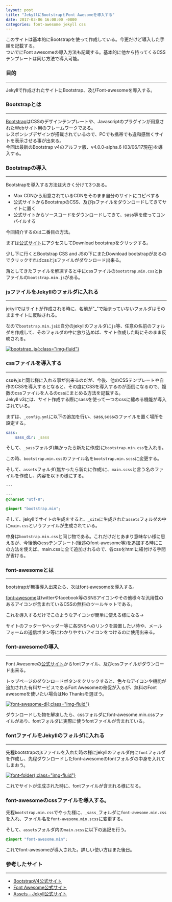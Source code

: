 ```yaml
---
layout: post
title: "JekyllにBootstrapとFont Awesomeを導入する"
date: 2017-03-06 16:00:00 -0800
categories: font-awesome jekyll css
---
```


このサイトは基本的にBootstrapを使って作成している。今更だけど導入した手順を記載する。<br>
ついでにFont awesomeの導入方法も記載する。基本的に他から持ってくるCSSテンプレートは同じ方法で導入可能。

### 目的

---

Jekyllで作成されたサイトにBootstrap、及びFont-awesomeを導入する。

### Bootstrapとは

---

[Bootstrap][bootstrap]はCSSのデザインテンプレートや、Javascriptのプラグインが用意されたWebサイト用のフレームワークである。<br>
レスポンシブデザインが搭載されているので、PCでも携帯でも違和感無くサイトを表示させる事が出来る。<br>
今回は最新のBootstrap v4のアルファ版、v4.0.0-alpha.6 (03/06/17現在)を導入する。

### Bootstrapの導入

---

Bootstrapを導入する方法は大きく分けて3つある。

- Max CDNから用意されているCDNをそのまま自分のサイトにコピペする
- 公式サイトからBootstrapのCSS、及びjsファイルをダウンロードしてきてサイトに置く
- 公式サイトからソースコードをダウンロードしてきて、sass等を使ってコンパイルする

今回紹介するのは二番目の方法。

まずは[公式サイト][bootstrap]にアクセスしてDownload bootstrapをクリックする。

少し下に行くとBootstrap CSS and JSの下にまたDownload bootstrapがあるのでクリックすればcssとjsファイルがダウンロード出来る。

落としてきたファイルを解凍すると中にcssファイルの`bootstrap.min.css`とjsファイルの`bootstrap.min.js`がある。


### jsファイルをJekyllのフォルダに入れる

---

jekyllではサイトが作成される時に、名前が"_"で始まっていないフォルダはそのままサイトに反映される。

なので`bootstrap.min.js`は自分のjekyllのフォルダに`js`等、任意の名前のフォルダを作成して、そのフォルダの中に放り込めば、サイト作成した時にそのまま反映される。

<a href="/images/blog-images/bootstrap_js.png" data-fancybox="gallery">![bootstrap_js](/images/blog-images/bootstrap_js.png){:class="img-fluid"}</a><br>

### cssファイルを導入する

---

cssもjsと同じ様に入れる事が出来るのだが、今後、他のCSSテンプレートや自作のCSSを導入するとなると、その度にCSSを導入するのが面倒になるので、複数のcssファイルを人るのcssにまとめる方法を記載する。<br>
Jekyll v3には、サイト作成する際にsassを使って一つのcssに纏める機能が導入されている。

まずは、`_config.yml`に以下の追加を行い、sass,scssのファイルを置く場所を設定する。

```yml
sass:
    sass_dir: _sass

```

そして、`_sass`フォルダ(無かったら新たに作成)に`bootstrap.min.css`を入れる。

この時、`bootstrap.min.css`のファイル名を`bootstrap.min.scss`に変更する。

そして、`assets`フォルダ(無かったら新たに作成)に、`main.scss`と言う名のファイルを作成し、内容を以下の様にする。

```css
---

---
@charset "utf-8";

@import "bootstrap.min";
```

そして、jekyllでサイトの生成をすると、`_site`に生成された`assets`フォルダの中に`main.css`というファイルが生成されている。

中身は`bootstrap.min.css`と同じ物である。これだけだとあまり意味ない様に思えるが、今後他のcssテンプレート(後述のfont-awesome等)を追加する時にこの方法を使えば、main.cssに全て追加されるので、各cssをhtmlに紐付ける手間が省ける。


### font-awesomeとは

----

bootstrapが無事導入出来たら、次はfont-awesomeを導入する。

[font-awesome][font-awesome]はtwitterやfacebook等のSNSアイコンやその他様々な汎用性のあるアイコンが含まれているCSSの無料のツールキットである。

これを導入するだけでこのようなアイコンが簡単に使える様になる→ <i class="fa fa-twitter"></i><i class="fa fa-heart"></i><i class="fa fa-facebook"></i><i class="fa fa-thumbs-up"></i>

サイトのフッターやヘッダー等に各SNSへのリンクを設置したい時や、メールフォームの送信ボタン等にわかりやすいアイコンをつけるのに使用出来る。

### font-awesomeの導入

---

Font Awesomeの[公式サイト][font-awesome]からfontファイル、及びcssファイルがダウンロード出来る。

トップページのダウンロードボタンをクリックすると、色々なアイコンや機能が追加された有料サービスであるFort Awesomeの催促が入るが、無料のFont awesomeを使いたい場合はNo Thanksを選ぼう。

<a href="/images/blog-images/font-awesome-dl.png" data-fancybox="gallery">![font-awesome-dl](/images/blog-images/font-awesome-dl.png){:class="img-fluid"}</a><br>

ダウンロードした物を解凍したら、cssフォルダにfont-awesome.min.cssファイルがあり、fontフォルダに実際に使うfontファイルが含まれている。

### fontファイルをJekyllのフォルダに入れる

---


先程bootstrapのjsファイルを入れた時の様にjekyllのフォルダ内に`font`フォルダを作成し、先程ダウンロードしたfont-awesomeのfontフォルダの中身を入れてしまおう。

<a href="/images/blog-images/font-folder.png" data-fancybox="gallery">![font-folder](/images/blog-images/font-folder.png){:class="img-fluid"}</a><br>

これでサイトが生成された時に、fontファイルが含まれる様になる。

### font-awesomeのcssファイルを導入する。

先程`bootstrap.min.css`でやった様に、`_sass_`フォルダに`font-awesome.min.css`を入れ、ファイル名を`font-awesome.min.scss`に変更する。

そして、`assets`フォルダ内の`main.scss`に以下の追記を行う。

```css
@import "font-awesome.min";
```

これでfont-awesomeが導入された。詳しい使い方はまた後日。

### 参考したサイト

---

- [BootstrapV4公式サイト][bootstrap]
- [Font Awesome公式サイト][font-awesome]
- [Assets - Jekyll公式サイト][jekyll-assets]

[font-awesome]: http://fontawesome.io/
[bootstrap]: https://v4-alpha.getbootstrap.com/
[jekyll-assets]: https://jekyllrb.com/docs/assets/
